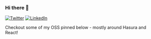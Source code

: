 ### Hi there 👋

[![Twitter](https://img.shields.io/badge/Twitter-@startupaaron-blue.svg)](https://twitter.com/@startupaaron)
[![LinkedIn](https://img.shields.io/badge/LinkedIn-AaronHayes-blue.svg)](https://www.linkedin.com/in/aaronhayes1/)


Checkout some of my OSS pinned below - mostly around Hasura and React!


<!--
**aaronhayes/aaronhayes** is a ✨ _special_ ✨ repository because its `README.md` (this file) appears on your GitHub profile.

Here are some ideas to get you started:

- 🔭 I’m currently working on ...
- 🌱 I’m currently learning ...
- 👯 I’m looking to collaborate on ...
- 🤔 I’m looking for help with ...
- 💬 Ask me about ...
- 📫 How to reach me: ...
- 😄 Pronouns: ...
- ⚡ Fun fact: ...
-->
